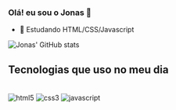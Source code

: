 ### Olá! eu sou o Jonas 👋


- 🌱 Estudando HTML/CSS/Javascript

![Jonas' GitHub stats](https://github-readme-stats.vercel.app/api?username=jonassjr&show_icons=true&theme=dark)

## Tecnologias que uso no meu dia
<div style= "display: inline_block"></br>
<img align= "center" alt= "html5" src= "https://img.shields.io/badge/HTML5-E34F26?style=for-the-badge&logo=html5&logoColor=white"/>
<img align= "center" alt= "css3" src= "https://img.shields.io/badge/CSS3-1572B6?style=for-the-badge&logo=css3&logoColor=white"/>
<img align= "center" alt= "javascript" src= "https://img.shields.io/badge/JavaScript-323330?style=for-the-badge&logo=javascript&logoColor=F7DF1E"/>
</div>
